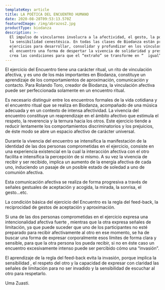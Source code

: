 ```yaml
---
templateKey: article
title: LA POÉTICA DEL ENCUENTRO HUMANO
date: 2020-08-28T09:53:13.570Z
featuredImage: /img/abrazos2.jpg
productType: biodanza
description: >-
  El impulso de vincularnos involucra a la afectividad, el gesto, la postura y
  la sensibilidad cenestésica. En todas las clases de Biodanza están presentes
  ejercicios para desarrollar, consolidar y profundizar en los vínculos, siendo
  el encuentro una forma de despertar la vivencia de solidaridad y presencia que
  crea las condiciones para que el “extraño” se transforme en “  igual”.
---
```

El ejercicio del Encuentro tiene una carácter ritual, un rito de vinculación afectiva, y es uno de los más importantes en Biodanza, constituye un aprendizaje de los comportamientos de aproximación, comunicación y contacto. Para Rolando Toro, creador de Biodanza, la vinculación afectiva puede ser perfeccionada solamente en un encuentro ritual.

Es necesario distinguir entre los encuentros formales de la vida cotidiana y el encuentro ritual que se realiza en Biodanza, acompañado de una música adecuada y en un contexto de intensa afectividad. La vivencia del encuentro constituye un reaprendizaje en el ámbito afectivo que estimula el respeto, la reverencia y la ternura hacia los otros. Este ejercicio tiende a reducir lentamente los comportamientos discriminatorios y los prejuicios, de éste modo se abre un espacio afectivo de carácter universal.

Durante la vivencia del encuentro se intensifica la manifestación de la identidad de las dos personas comprometidas en el ejercicio, consiste en una experiencia existencial en la cual la interacción afectiva con el otro facilita e intensifica la percepción de si mismo. A su vez la vivencia de recibir y ser recibido, implica un aumento de la energía afectiva de cada uno, induciendo un pasaje de un posible estado de soledad a uno de comunión afectiva. 

Esta comunicación afectiva se realiza de forma progresiva a través de señales gestuales de aceptación y acogida, la mirada, la sonrisa, el gesto...etc.

La condición básica del ejercicio del Encuentro es la regla del feed-back, la reciprocidad de gestos de aceptación y aproximación.

Si una de las dos personas comprometidas en el ejercicio expresa una intencionalidad afectiva fuerte , mientras que la otra expresa señales de limitación, ya que puede suceder que uno de los participantes no esté preparado para recibir afectivamente al otro en ese momento, se ha de buscar una forma de expresar corporalmente esos límites de forma clara y sensible, para que la otra persona los pueda recibir, si no en éste caso un encuentro excesivamente intenso puede ser percibido cómo una “invasión”.

El aprendizaje de la regla del feed-back evita la invasión, porque implica la sensibilidad , el respeto del otro  y la capacidad de expresar con claridad las señales de limitación para no ser invadido y la sensibilidad de escuchar al otro para respetarlo.

Uma Zuasti.

